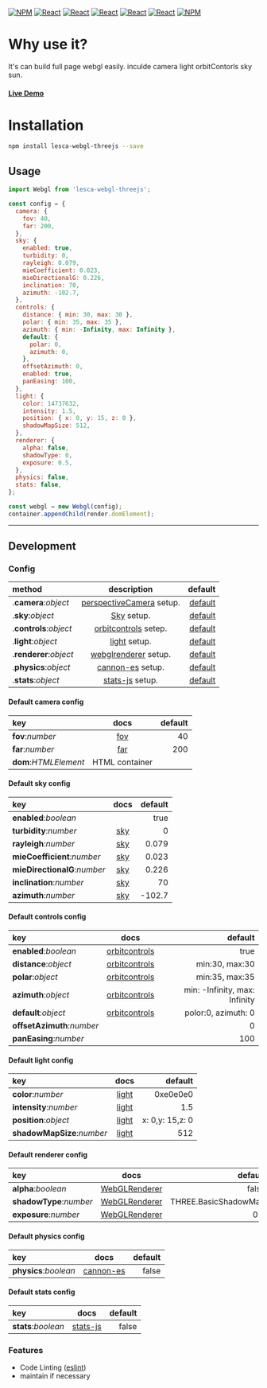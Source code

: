[![NPM](https://img.shields.io/badge/NPM-ba443f?style=for-the-badge&logo=npm&logoColor=white)](https://www.npmjs.com/)
[![React](https://img.shields.io/badge/Node.js-43853D?style=for-the-badge&logo=node.js&logoColor=white)](https://nodejs.org/en/)
[![React](https://img.shields.io/badge/-ReactJs-61DAFB?style=for-the-badge&logo=react&logoColor=white)](https://zh-hant.reactjs.org/)
[![React](https://img.shields.io/badge/Less-1d365d?style=for-the-badge&logo=less&logoColor=white)](https://lesscss.org/)
[![React](https://img.shields.io/badge/HTML5-E34F26?style=for-the-badge&logo=html5&logoColor=white)](https://www.w3schools.com/html/)
[![React](https://img.shields.io/badge/-CSS3-1572B6?style=for-the-badge&logo=css3&logoColor=white)](https://www.w3schools.com/css/)
[![NPM](https://img.shields.io/badge/DEV-Jameshsu1125-9cf?style=for-the-badge)](https://www.npmjs.com/~jameshsu1125)

# Why use it?

It's can build full page webgl easily. inculde camera light orbitContorls sky sun.

#### [Live Demo](https://jameshsu1125.github.io/lesca-webgl-threejs/)

# Installation

```sh
npm install lesca-webgl-threejs --save
```

## Usage

```javascript
import Webgl from 'lesca-webgl-threejs';

const config = {
  camera: {
    fov: 40,
    far: 200,
  },
  sky: {
    enabled: true,
    turbidity: 0,
    rayleigh: 0.079,
    mieCoefficient: 0.023,
    mieDirectionalG: 0.226,
    inclination: 70,
    azimuth: -102.7,
  },
  controls: {
    distance: { min: 30, max: 30 },
    polar: { min: 35, max: 35 },
    azimuth: { min: -Infinity, max: Infinity },
    default: {
      polar: 0,
      azimuth: 0,
    },
    offsetAzimuth: 0,
    enabled: true,
    panEasing: 100,
  },
  light: {
    color: 14737632,
    intensity: 1.5,
    position: { x: 0, y: 15, z: 0 },
    shadowMapSize: 512,
  },
  renderer: {
    alpha: false,
    shadowType: 0,
    exposure: 0.5,
  },
  physics: false,
  stats: false,
};

const webgl = new Webgl(config);
container.appendChild(render.domElement);
```

---

## Development

### Config

| method                 |        description         |                                 default |
| :--------------------- | :------------------------: | --------------------------------------: |
| .**camera**:_object_   | [perspectiveCamera] setup. |       [default](#default-camera-config) |
| .**sky**:_object_      |        [Sky] setup.        | [default](#camera-default-config-value) |
| .**controls**:_object_ |   [orbitcontrols] setep.   |          [default](#default-sky-config) |
| .**light**:_object_    |       [light] setup.       |        [default](#default-light-config) |
| .**renderer**:_object_ |   [webglrenderer] setup.   |     [default](#default-renderer-config) |
| .**physics**:_object_  |     [cannon-es] setup.     |      [default](#default-physics-config) |
| .**stats**:_object_    |     [stats-js] setup.      |        [default](#default-stats-config) |

#### Default camera config

| key                   |      docs      | default |
| :-------------------- | :------------: | ------: |
| **fov**:_number_      |     [fov]      |      40 |
| **far**:_number_      |     [far]      |     200 |
| **dom**:_HTMLElement_ | HTML container |         |

#### Default sky config

| key                          | docs  | default |
| :--------------------------- | :---: | ------: |
| **enabled**:_boolean_        |       |    true |
| **turbidity**:_number_       | [sky] |       0 |
| **rayleigh**:_number_        | [sky] |   0.079 |
| **mieCoefficient**:_number_  | [sky] |   0.023 |
| **mieDirectionalG**:_number_ | [sky] |   0.226 |
| **inclination**:_number_     | [sky] |      70 |
| **azimuth**:_number_         | [sky] |  -102.7 |

#### Default controls config

| key                        |      docs       |                       default |
| :------------------------- | :-------------: | ----------------------------: |
| **enabled**:_boolean_      | [orbitcontrols] |                          true |
| **distance**:_object_      | [orbitcontrols] |                min:30, max:30 |
| **polar**:_object_         | [orbitcontrols] |                min:35, max:35 |
| **azimuth**:_object_       | [orbitcontrols] | min: -Infinity, max: Infinity |
| **default**:_object_       | [orbitcontrols] |           polor:0, azimuth: 0 |
| **offsetAzimuth**:_number_ |                 |                             0 |
| **panEasing**:_number_     |                 |                           100 |

#### Default light config

| key                        |  docs   |         default |
| :------------------------- | :-----: | --------------: |
| **color**:_number_         | [light] |        0xe0e0e0 |
| **intensity**:_number_     | [light] |             1.5 |
| **position**:_object_      | [light] | x: 0,y: 15,z: 0 |
| **shadowMapSize**:_number_ | [light] |             512 |

#### Default renderer config

| key                     |      docs       |              default |
| :---------------------- | :-------------: | -------------------: |
| **alpha**:_boolean_     | [WebGLRenderer] |                false |
| **shadowType**:_number_ | [WebGLRenderer] | THREE.BasicShadowMap |
| **exposure**:_number_   | [WebGLRenderer] |                  0.5 |

#### Default physics config

| key                   |    docs     | default |
| :-------------------- | :---------: | ------: |
| **physics**:_boolean_ | [cannon-es] |   false |

#### Default stats config

| key                 |    docs    | default |
| :------------------ | :--------: | ------: |
| **stats**:_boolean_ | [stats-js] |   false |

### Features

- Code Linting ([eslint])
- maintain if necessary

[eslint]: https://eslint.org/
[orbitcontrols]: https://threejs.org/docs/#examples/en/controls/OrbitControls
[perspectivecamera]: https://threejs.org/docs/index.html?q=cam#api/en/cameras/PerspectiveCamera
[sky]: https://threejs.org/examples/webgl_shaders_sky.html
[fov]: https://threejs.org/docs/?q=camera#api/en/cameras/PerspectiveCamera.fov
[far]: https://threejs.org/docs/?q=camera#api/en/cameras/PerspectiveCamera.far
[light]: https://threejs.org/docs/?q=light#api/en/lights/AmbientLight
[webglrenderer]: https://threejs.org/docs/?q=renderer#api/en/renderers/WebGLRenderer
[cannon-es]: https://www.npmjs.com/package/cannon-es
[stats-js]: https://www.npmjs.com/package/stats-js
